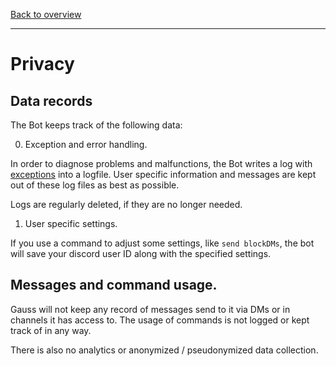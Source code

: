 [Back to overview](./README.md)

---

# Privacy

## Data records

The Bot keeps track of the following data:

0. Exception and error handling.

In order to diagnose problems and malfunctions, the Bot writes a log with [exceptions](https://en.wikipedia.org/wiki/Exception_handling) into a logfile. User specific information and messages are kept out of these log files as best as possible.

Logs are regularly deleted, if they are no longer needed.

1. User specific settings.

If you use a command to adjust some settings, like `send blockDMs`, the bot will save your discord user ID along with the specified settings.

## Messages and command usage.

Gauss will not keep any record of messages send to it via DMs or in channels it has access to.
The usage of commands is not logged or kept track of in any way.

There is also no analytics or anonymized / pseudonymized data collection.
